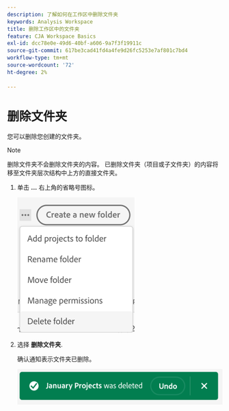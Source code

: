 ```yaml
---
description: 了解如何在工作区中删除文件夹
keywords: Analysis Workspace
title: 删除工作区中的文件夹
feature: CJA Workspace Basics
exl-id: dcc78e0e-49d6-40bf-a606-9a7f3f19911c
source-git-commit: 617be3cad41fd4a4fe9d26fc5253e7af801c7bd4
workflow-type: tm+mt
source-wordcount: '72'
ht-degree: 2%

---
```



# 删除文件夹

您可以删除您创建的文件夹。

>[!NOTE]
>
>删除文件夹不会删除文件夹的内容。 已删除文件夹（项目或子文件夹）的内容将移至文件夹层次结构中上方的直接文件夹。

1. 单击 **...** 右上角的省略号图标。

   ![](/help/analysis-workspace/build-workspace-project/assets/select-delete-folder.png)

1. 选择 **删除文件夹**.

   确认通知表示文件夹已删除。

   ![](/help/analysis-workspace/build-workspace-project/assets/deleted-folder.png)

